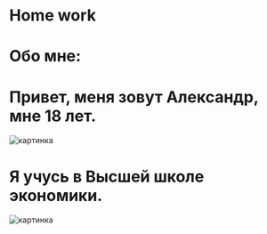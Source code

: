 # Home work
# Обо мне:
# Привет, меня зовут Александр, мне 18 лет.
![картинка](https://m.vk.com/album270153941_0?rev=1&from=profile&z=photo270153941_428126403%2Falbum270153941_0%2Frev)
# Я учусь в Высшей школе экономики.
![картинка](https://ru.m.wikipedia.org/wiki/Высшая_школа_экономики#/media/Файл%3AЛоготип_НИУ_ВШЭ.jpg)
